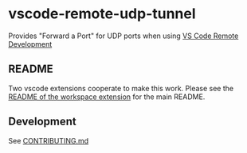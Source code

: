# vscode-remote-udp-tunnel

Provides "Forward a Port" for UDP ports when using [VS Code Remote Development](https://code.visualstudio.com/docs/remote/remote-overview)

## README

Two vscode extensions cooperate to make this work. Please see the [README of the workspace extension](./workspace-extension/README.md) for the main README.

## Development

See [CONTRIBUTING.md](./CONTRIBUTING.md)
